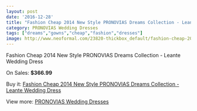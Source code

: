 ```yaml
---
layout: post
date: '2016-12-28'
title: "Fashion Cheap 2014 New Style PRONOVIAS Dreams Collection - Leante Wedding Dress"
category: PRONOVIAS Wedding Dresses
tags: ["dreams","gowns","cheap","fashion","dresses"]
image: http://www.neoformal.com/23820-thickbox_default/fashion-cheap-2014-new-style-pronovias-dreams-collection-leante-wedding-dress.jpg
---
```

Fashion Cheap 2014 New Style PRONOVIAS Dreams Collection - Leante Wedding Dress

On Sales: **$366.99**
<a href="https://www.neoformal.com/en/pronovias-wedding-dresses-2014/7996-fashion-cheap-2014-new-style-pronovias-dreams-collection-leante-wedding-dress.html"><amp-img layout="responsive" width="600" height="600" src="//www.neoformal.com/23820-thickbox_default/fashion-cheap-2014-new-style-pronovias-dreams-collection-leante-wedding-dress.jpg" alt="Fashion Cheap 2014 New Style PRONOVIAS Dreams Collection - Leante Wedding Dress 0" /></a>

Buy it: [Fashion Cheap 2014 New Style PRONOVIAS Dreams Collection - Leante Wedding Dress](https://www.neoformal.com/en/pronovias-wedding-dresses-2014/7996-fashion-cheap-2014-new-style-pronovias-dreams-collection-leante-wedding-dress.html "Fashion Cheap 2014 New Style PRONOVIAS Dreams Collection - Leante Wedding Dress")

View more: [PRONOVIAS Wedding Dresses](https://www.neoformal.com/en/129-pronovias-wedding-dresses-2014 "PRONOVIAS Wedding Dresses")